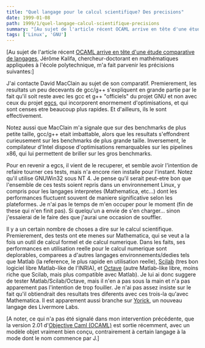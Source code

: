 ```yaml
---
title: "Quel langage pour le calcul scientifique? Des precisions"
date: 1999-01-08
path: 1999/1/quel-langage-calcul-scientifique-precisions
summary: "[Au sujet de l'article récent OCAML arrive en tête d'une étude comparative de langages, Jérôme Kalifa, chercheur-doctorant en mathématiques appliquées à l'école polytechnique, m'a fait parvenir les précisions suivantes:] J'ai contacte David MacClain au sujet de son comparatif."
tags: ['Linux', 'GNU']
---
```


<P>
[Au sujet de l'article récent <A HREF="http://www.linux-center.org/news/#331">OCAML arrive en tête d'une étude comparative de langages</A>,
Jérôme Kalifa, chercheur-doctorant en mathématiques appliquées
à l'école polytechnique, m'a fait parvenir les précisions suivantes:]
</P>

<P>J'ai contacte David MacClain au sujet de son comparatif. Premierement,
les resultats un peu decevants de gcc/g++ s'expliquent en grande partie
par le fait qu'il soit reste avec les gcc et g++ "officiels" du projet GNU
et non avec ceux du projet <A HREF="http://www.cygnus.com/egcs/">egcs</A>,
qui incorporent enormement d'optimisations, et qui sont censes etre
beaucoup plus rapides. Et d'ailleurs, ils le sont effectivement.</P>

<P>Notez aussi que MacClain m'a signale que sur des benchmarks de plus
petite taille, gcc/g++ etait imbattable, alors que les resultats
s'effondrent curieusement sur les benchmarks de plus grande
taille. Inversement, le compilateur d'Intel dispose d'optimisations
remarquables sur les pipelines x86, qui lui permettent de briller sur
les gros benchmarks.</P>

<P>Pour en revenir a egcs, il vient de le recuperer, et semble avoir
l'intention de refaire tourner ces tests, mais n'a encore rien
installe pour l'instant. Notez qu'il utilise GNUWin32 sous NT 4. Je
pense qu'il serait peut-etre bon que l'ensemble de ces tests soient
repris dans un environnement Linux, y compris pour les langages
interpretes (Mathematica, etc...) dont les performances fluctuent
souvent de maniere significative selon les plateformes. Je n'ai pas le
temps de m'en occuper pour le moment (fin de these qui n'en finit
pas). Si quelqu'un a envie de s'en charger... sinon j'essaierai de le
faire des que j'aurai une occasion de souffler.</P>

<P>Il y a un certain nombre de choses a dire sur le calcul
scientifique. Premierement, des tests ont ete menes sur Mathematica, qui
se veut a la fois un outil de calcul formel et de calcul numerique. Dans
les faits, ses performances en utilisation reelle pour le calcul numerique
sont deplorables, comparees a d'autres langages environnements/dedies
tels que Matlab (la reference, le plus rapide en utilisation
reelle), <A HREF="http://www-rocq.inria.fr/scilab/">Scilab</A>
(tres bon logiciel libre Matlab-like de l'INRIA), et <A HREF="http://www.che.wisc.edu/octave/">Octave</A> (autre Matlab-like
libre, moins riche que Scilab, mais plus compatible avec Matlab). Je lui
ai donc suggere de tester Matlab/Scilab/Octave, mais il n'en a pas sous la
main et n'a pas apparement pas l'intention de trop fouiller. Je n'ai pas
assez insiste sur le fait qu'il obtiendrait des resultats tres diferents
avec ces trois-la qu'avec Mathematica. Il est apparement aussi branche sur
<A HREF="http://www.physics.berkeley.edu/computing/yorick/">Yorick</A>,
un nouveau langage des Livermore Labs.</P>

<P>
[A noter, ce qui n'a pas été signalé dans mon intervention précédente,
que la version 2.01 d'<A HREF="http://caml.inria.fr/">Objective Caml (OCAML)</A>
est sortie récemment, avec un modèle objet vraiment bien conçu, contrairement
à certain langage à la mode dont le nom commence par J.]
</P>


